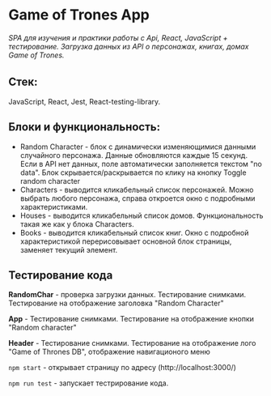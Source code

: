 # Game of Trones App
###### SPA для изучения и практики работы с Api, React, JavaScript + тестирование. Загрузка данных из API о персонажах, книгах, домах Game of Trones.
## Стек:
JavaScript, React, Jest, React-testing-library.
## Блоки и функциональность:
- Random Character - блок с динамически изменяющимися данными случайного персонажа. Данные обновляются каждые 15 секунд. Если в API нет данных, поле автоматически заполняется текстом "no data". Блок скрывается/раскрывается по клику на кнопку Toggle random character
- Characters - выводится кликабельный список персонажей. Можно выбрать любого персонажа, справа откроется окно с подробными характеристиками.
- Houses - выводится кликабельный список домов. Функциональность такая же как у блока Characters.
- Books - выводится кликабельный список книг. Окно с подробной характеристикой перерисовывает основной блок страницы, заменяет текущий элемент.
## Тестирование кода
**RandomChar** - проверка загрузки данных. Тестирование снимками. Тестирование на отображение заголовка "Random Character" 

**App** - Тестирование снимками. Тестирование на отображение кнопки "Random character"

**Header** - Тестирование снимками. Тестирование на отображение лого "Game of Thrones DB", отображение навигационого меню

`npm start` - открывает страницу по адресу (http://localhost:3000/)

`npm run test` - запускает тестрирование кода.
